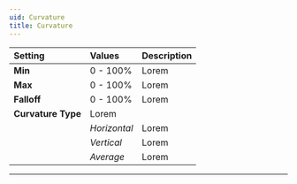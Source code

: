 ```yaml
---
uid: Curvature
title: Curvature
---
```


| Setting            | Values       | Description |
| :----------------- | :----------- | :---------- |
| **Min**            | 0 - 100%  | Lorem       |
| **Max**            | 0 - 100%  | Lorem       |
| **Falloff**        | 0 - 100%  | Lorem       |
| **Curvature Type** | Lorem        |
|                    | *Horizontal* | Lorem       |
|                    | *Vertical*   | Lorem       |
|                    | *Average*    | Lorem       |




***

<!--examples-->